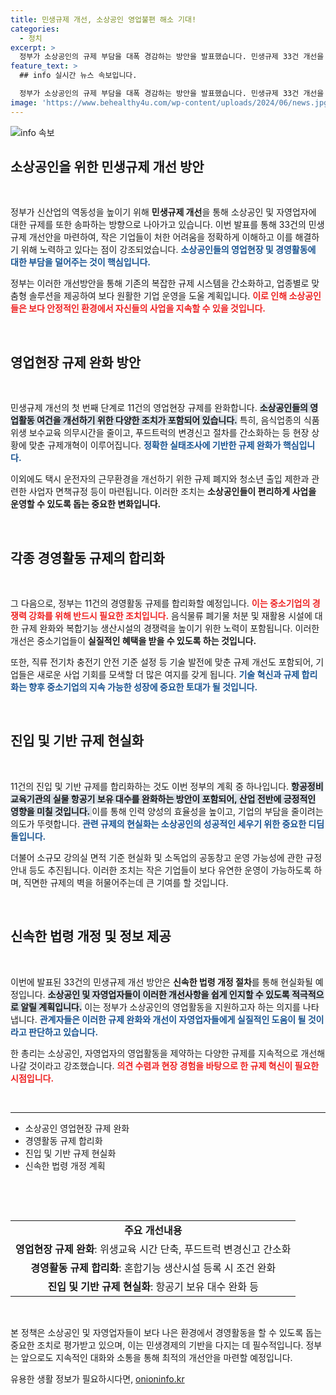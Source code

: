 ```yaml
---
title: 민생규제 개선, 소상공인 영업불편 해소 기대!
categories:
  - 정치
excerpt: >
  정부가 소상공인의 규제 부담을 대폭 경감하는 방안을 발표했습니다. 민생규제 33건 개선을 통해 작은 기업의 영업 환경이 획기적으로 변화할 전망입니다. 지금 바로 확인하세요!
feature_text: >
  ## info 실시간 뉴스 속보입니다.

  정부가 소상공인의 규제 부담을 대폭 경감하는 방안을 발표했습니다. 민생규제 33건 개선을 통해 작은 기업의 영업 환경이 획기적으로 변화할 전망입니다. 지금 바로 확인하세요!
image: 'https://www.behealthy4u.com/wp-content/uploads/2024/06/news.jpg'
---
```


<p><img src="https://www.behealthy4u.com/wp-content/uploads/2024/06/news.jpg" alt="info 속보" /></p>

<h2 data-ke-size="size26">소상공인을 위한 민생규제 개선 방안</h2>

<p data-ke-size="size16">&nbsp;</p>

<p>정부가 신산업의 역동성을 높이기 위해 <b>민생규제 개선</b>을 통해 소상공인 및 자영업자에 대한 규제를 또한 송파하는 방향으로 나아가고 있습니다. 이번 발표를 통해 33건의 민생규제 개선안을 마련하여, 작은 기업들이 처한 어려움을 정확하게 이해하고 이를 해결하기 위해 노력하고 있다는 점이 강조되었습니다. <b><span style="color: #1a5490;">소상공인들의 영업현장 및 경영활동에 대한 부담을 덜어주는 것이 핵심입니다.</span></b> </p>

<p>정부는 이러한 개선방안을 통해 기존의 복잡한 규제 시스템을 간소화하고, 업종별로 맞춤형 솔루션을 제공하여 보다 원활한 기업 운영을 도울 계획입니다. <b><span style="color: #ee2323;">이로 인해 소상공인들은 보다 안정적인 환경에서 자신들의 사업을 지속할 수 있을 것입니다.</span></b></p>

<p data-ke-size="size16">&nbsp;</p>

<h2 data-ke-size="size26">영업현장 규제 완화 방안</h2>

<p data-ke-size="size16">&nbsp;</p>

<p>민생규제 개선의 첫 번째 단계로 11건의 영업현장 규제를 완화합니다. <b><span style="background-color: #21538527;">소상공인들의 영업활동 여건을 개선하기 위한 다양한 조치가 포함되어 있습니다.</span></b> 특히, 음식업종의 식품위생 보수교육 의무시간을 줄이고, 푸드트럭의 변경신고 절차를 간소화하는 등 현장 상황에 맞춘 규제개혁이 이루어집니다. <b><span style="color: #1a5490;">정확한 실태조사에 기반한 규제 완화가 핵심입니다.</span></b></p>

<p>이외에도 택시 운전자의 근무환경을 개선하기 위한 규제 폐지와 청소년 출입 제한과 관련한 사업자 면책규정 등이 마련됩니다. 이러한 조치는 <b>소상공인들이 편리하게 사업을 운영할 수 있도록 돕는 중요한 변화입니다.</b></p>

<p data-ke-size="size16">&nbsp;</p>

<h2 data-ke-size="size26">각종 경영활동 규제의 합리화</h2>

<p data-ke-size="size16">&nbsp;</p>

<p>그 다음으로, 정부는 11건의 경영활동 규제를 합리화할 예정입니다. <b><span style="color: #ee2323;">이는 중소기업의 경쟁력 강화를 위해 반드시 필요한 조치입니다.</span></b> 음식물류 폐기물 처분 및 재활용 시설에 대한 규제 완화와 복합기능 생산시설의 경쟁력을 높이기 위한 노력이 포함됩니다. 이러한 개선은 중소기업들이 <b>실질적인 혜택을 받을 수 있도록 하는 것입니다.</b></p>

<p>또한, 직류 전기차 충전기 안전 기준 설정 등 기술 발전에 맞춘 규제 개선도 포함되어, 기업들은 새로운 사업 기회를 모색할 더 많은 여지를 갖게 됩니다. <b><span style="color: #1a5490;">기술 혁신과 규제 합리화는 향후 중소기업의 지속 가능한 성장에 중요한 토대가 될 것입니다.</span></b></p>

<p data-ke-size="size16">&nbsp;</p>

<h2 data-ke-size="size26">진입 및 기반 규제 현실화</h2>

<p data-ke-size="size16">&nbsp;</p>

<p>11건의 진입 및 기반 규제를 합리화하는 것도 이번 정부의 계획 중 하나입니다. <b><span style="background-color: #21538527;">항공정비 교육기관의 실물 항공기 보유 대수를 완화하는 방안이 포함되어, 산업 전반에 긍정적인 영향을 미칠 것입니다. </span></b> 이를 통해 인력 양성의 효율성을 높이고, 기업의 부담을 줄이려는 의도가 뚜렷합니다. <b><span style="color: #1a5490;">관련 규제의 현실화는 소상공인의 성공적인 세우기 위한 중요한 디딤돌입니다.</span></b></p>

<p>더불어 소규모 강의실 면적 기준 현실화 및 소독업의 공동창고 운영 가능성에 관한 규정 안내 등도 추진됩니다. 이러한 조치는 작은 기업들이 보다 유연한 운영이 가능하도록 하며, 직면한 규제의 벽을 허물어주는데 큰 기여를 할 것입니다. </p>

<p data-ke-size="size16">&nbsp;</p>

<h2 data-ke-size="size26">신속한 법령 개정 및 정보 제공</h2>

<p data-ke-size="size16">&nbsp;</p>

<p>이번에 발표된 33건의 민생규제 개선 방안은 <b>신속한 법령 개정 절차</b>를 통해 현실화될 예정입니다. <b><span style="background-color: #21538527;">소상공인 및 자영업자들이 이러한 개선사항을 쉽게 인지할 수 있도록 적극적으로 알릴 계획입니다.</span></b> 이는 정부가 소상공인의 영업활동을 지원하고자 하는 의지를 나타냅니다. <b><span style="color: #1a5490;">관계자들은 이러한 규제 완화와 개선이 자영업자들에게 실질적인 도움이 될 것이라고 판단하고 있습니다.</span></b></p>

<p>한 총리는 소상공인, 자영업자의 영업활동을 제약하는 다양한 규제를 지속적으로 개선해나갈 것이라고 강조했습니다. <b><span style="color: #ee2323;">의견 수렴과 현장 경험을 바탕으로 한 규제 혁신이 필요한 시점입니다.</span></b> </p>

<p data-ke-size="size16">&nbsp;</p>

<hr>

<ul>
    <li>소상공인 영업현장 규제 완화</li>
    <li>경영활동 규제 합리화</li>
    <li>진입 및 기반 규제 현실화</li>
    <li>신속한 법령 개정 계획</li>
</ul>

<p data-ke-size="size16">&nbsp;</p> 

<p data-ke-size="size16">&nbsp;</p> 

<table>
    <tr>
        <td style="text-align: center; height: 17px;"><b>주요 개선내용</b></td>
    </tr>
    <tr>
        <td style="text-align: center; height: 17px;"><b>영업현장 규제 완화</b>: 위생교육 시간 단축, 푸드트럭 변경신고 간소화</td>
    </tr>
    <tr>
        <td style="text-align: center; height: 17px;"><b>경영활동 규제 합리화</b>: 혼합기능 생산시설 등록 시 조건 완화</td>
    </tr>
    <tr>
        <td style="text-align: center; height: 17px;"><b>진입 및 기반 규제 현실화</b>: 항공기 보유 대수 완화 등</td>
    </tr>
</table>

<p data-ke-size="size16">&nbsp;</p> 

<p>본 정책은 소상공인 및 자영업자들이 보다 나은 환경에서 경영활동을 할 수 있도록 돕는 중요한 조치로 평가받고 있으며, 이는 민생경제의 기반을 다지는 데 필수적입니다. 정부는 앞으로도 지속적인 대화와 소통을 통해 최적의 개선안을 마련할 예정입니다.</p>
유용한 생활 정보가 필요하시다면, <a href="https://onioninfo.kr" rel="dofollow">onioninfo.kr</a>


